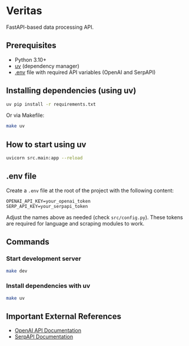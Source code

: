 # Veritas

FastAPI-based data processing API.

## Prerequisites
- Python 3.10+
- [uv](https://github.com/astral-sh/uv) (dependency manager)
- [.env](#env-file) file with required API variables (OpenAI and SerpAPI)

## Installing dependencies (using uv)
```bash
uv pip install -r requirements.txt
```
Or via Makefile:
```bash
make uv
```

## How to start using uv
```bash
uvicorn src.main:app --reload
```

## .env file
Create a `.env` file at the root of the project with the following content:
```
OPENAI_API_KEY=your_openai_token
SERP_API_KEY=your_serpapi_token
```

Adjust the names above as needed (check `src/config.py`). These tokens are required for language and scraping modules to work.

## Commands

### Start development server
```bash
make dev
```

### Install dependencies with uv
```bash
make uv
```

## Important External References
- [OpenAI API Documentation](https://platform.openai.com/docs)
- [SerpAPI Documentation](https://serpapi.com/docs)
